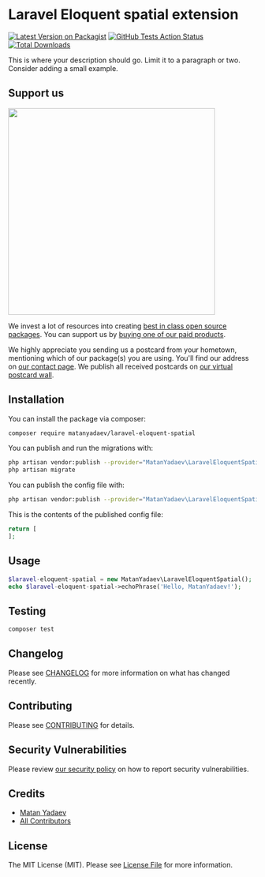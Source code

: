 # Laravel Eloquent spatial extension

[![Latest Version on Packagist](https://img.shields.io/packagist/v/matanyadaev/laravel-eloquent-spatial.svg?style=flat-square)](https://packagist.org/packages/matanyadaev/laravel-eloquent-spatial)
[![GitHub Tests Action Status](https://img.shields.io/github/workflow/status/matanyadaev/laravel-eloquent-spatial/run-tests?label=tests)](https://github.com/matanyadaev/laravel-eloquent-spatial/actions?query=workflow%3ATests+branch%3Amaster)
[![Total Downloads](https://img.shields.io/packagist/dt/matanyadaev/laravel-eloquent-spatial.svg?style=flat-square)](https://packagist.org/packages/matanyadaev/laravel-eloquent-spatial)


This is where your description should go. Limit it to a paragraph or two. Consider adding a small example.

## Support us

[<img src="https://github-ads.s3.eu-central-1.amazonaws.com/package-laravel-eloquent-spatial-laravel.jpg?t=1" width="419px" />](https://spatie.be/github-ad-click/package-laravel-eloquent-spatial-laravel)

We invest a lot of resources into creating [best in class open source packages](https://spatie.be/open-source). You can support us by [buying one of our paid products](https://spatie.be/open-source/support-us).

We highly appreciate you sending us a postcard from your hometown, mentioning which of our package(s) you are using. You'll find our address on [our contact page](https://spatie.be/about-us). We publish all received postcards on [our virtual postcard wall](https://spatie.be/open-source/postcards).

## Installation

You can install the package via composer:

```bash
composer require matanyadaev/laravel-eloquent-spatial
```

You can publish and run the migrations with:

```bash
php artisan vendor:publish --provider="MatanYadaev\LaravelEloquentSpatial\LaravelEloquentSpatialServiceProvider" --tag="migrations"
php artisan migrate
```

You can publish the config file with:
```bash
php artisan vendor:publish --provider="MatanYadaev\LaravelEloquentSpatial\LaravelEloquentSpatialServiceProvider" --tag="config"
```

This is the contents of the published config file:

```php
return [
];
```

## Usage

```php
$laravel-eloquent-spatial = new MatanYadaev\LaravelEloquentSpatial();
echo $laravel-eloquent-spatial->echoPhrase('Hello, MatanYadaev!');
```

## Testing

```bash
composer test
```

## Changelog

Please see [CHANGELOG](CHANGELOG.md) for more information on what has changed recently.

## Contributing

Please see [CONTRIBUTING](.github/CONTRIBUTING.md) for details.

## Security Vulnerabilities

Please review [our security policy](../../security/policy) on how to report security vulnerabilities.

## Credits

- [Matan Yadaev](https://github.com/MatanYadaev)
- [All Contributors](../../contributors)

## License

The MIT License (MIT). Please see [License File](LICENSE.md) for more information.
